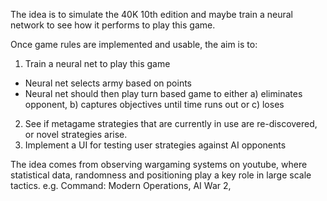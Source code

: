 The idea is to simulate the 40K 10th edition and maybe train a neural network to see how it performs to play this game.

Once game rules are implemented and usable, the aim is to:
1. Train a neural net to play this game
- Neural net selects army based on points
- Neural net should then play turn based game to either a) eliminates opponent, b) captures objectives until time runs out or c) loses
2. See if metagame strategies that are currently in use are re-discovered, or novel strategies arise.
3. Implement a UI for testing user strategies against AI opponents

The idea comes from observing wargaming systems on youtube, where statistical data, randomness and positioning play a key role in large scale tactics. e.g. Command: Modern Operations, AI War 2, 

